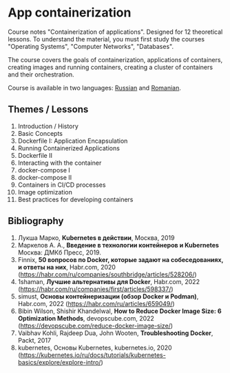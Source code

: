 # App containerization

Course notes "Containerization of applications". Designed for 12 theoretical lessons. To understand the material, you must first study the courses "Operating Systems", "Computer Networks", "Databases".

The course covers the goals of containerization, applications of containers, creating images and running containers, creating a cluster of containers and their orchestration.

Course is available in two languages: [Russian](rus/README.md) and [Romanian](rom/README.md).

## Themes / Lessons

1. Introduction / History
2. Basic Concepts
3. Dockerfile I: Application Encapsulation
4. Running Containerized Applications
5. Dockerfile II
6. Interacting with the container
7. docker-compose I
8. docker-compose II
9. Containers in CI/CD processes
10. Image optimization
11. Best practices for developing containers

## Bibliography

1. Лукша Марко, __Kubernetes в действии__, Москва, 2019
2. Маркелов А. А., __Введение в технологии контейнеров и Kubernetes__ Москва: ДМКб Пресс, 2019.
3. Finnix, __50 вопросов по Docker, которые задают на собеседованиях, и ответы на них__, Habr.com, 2020 (https://habr.com/ru/companies/southbridge/articles/528206/)
4. 1shaman, __Лучшие альтернативы для Docker__, Habr.com, 2022 (https://habr.com/ru/companies/first/articles/598337/)
5. simust, __Основы контейнеризации (обзор Docker и Podman)__, Habr.com, 2022 (https://habr.com/ru/articles/659049/)
6. Bibin Wilson, Shishir Khandelwal, __How to Reduce Docker Image Size: 6 Optimization Methods__, devopscube.com, 2022 (https://devopscube.com/reduce-docker-image-size/)
7. Vaibhav Kohli, Rajdeep Dua, John Wooten, __Troubleshooting Docker__, Packt, 2017
8. kubernetes, Основы Kubernetes, kubernetes.io, 2020 (https://kubernetes.io/ru/docs/tutorials/kubernetes-basics/explore/explore-intro/)

